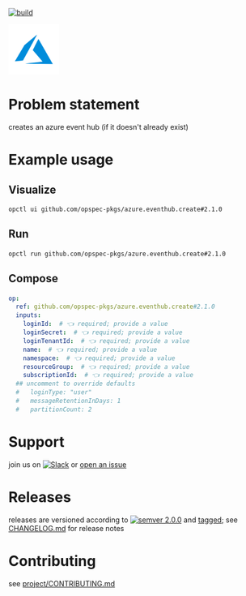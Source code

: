 [![build](https://github.com/opspec-pkgs/azure.eventhub.create/actions/workflows/build.yml/badge.svg)](https://github.com/opspec-pkgs/azure.eventhub.create/actions/workflows/build.yml)


<img src="icon.svg" alt="icon" height="100px">

# Problem statement

creates an azure event hub (if it doesn't already exist)

# Example usage

## Visualize

```shell
opctl ui github.com/opspec-pkgs/azure.eventhub.create#2.1.0
```

## Run

```
opctl run github.com/opspec-pkgs/azure.eventhub.create#2.1.0
```

## Compose

```yaml
op:
  ref: github.com/opspec-pkgs/azure.eventhub.create#2.1.0
  inputs:
    loginId:  # 👈 required; provide a value
    loginSecret:  # 👈 required; provide a value
    loginTenantId:  # 👈 required; provide a value
    name:  # 👈 required; provide a value
    namespace:  # 👈 required; provide a value
    resourceGroup:  # 👈 required; provide a value
    subscriptionId:  # 👈 required; provide a value
  ## uncomment to override defaults
  #   loginType: "user"
  #   messageRetentionInDays: 1
  #   partitionCount: 2
```

# Support

join us on
[![Slack](https://img.shields.io/badge/slack-opctl-E01563.svg)](https://join.slack.com/t/opctl/shared_invite/zt-51zodvjn-Ul_UXfkhqYLWZPQTvNPp5w)
or
[open an issue](https://github.com/opspec-pkgs/azure.eventhub.create/issues)

# Releases

releases are versioned according to
[![semver 2.0.0](https://img.shields.io/badge/semver-2.0.0-brightgreen.svg)](http://semver.org/spec/v2.0.0.html)
and [tagged](https://git-scm.com/book/en/v2/Git-Basics-Tagging); see
[CHANGELOG.md](CHANGELOG.md) for release notes

# Contributing

see
[project/CONTRIBUTING.md](https://github.com/opspec-pkgs/project/blob/main/CONTRIBUTING.md)
